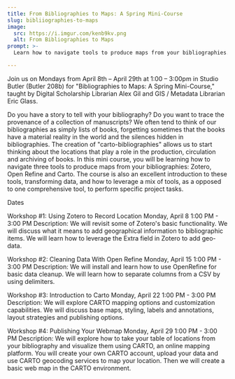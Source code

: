 ```yaml
---
title: From Bibliographies to Maps: A Spring Mini-Course
slug: bibliiographies-to-maps
image:
  src: https://i.imgur.com/kenb9kv.png
  alt: From Bibliographies to Maps
prompt: >-
  Learn how to navigate tools to produce maps from your bibliographies.

---
```


Join us on Mondays from April 8th – April 29th at 1:00 – 3:00pm in Studio Butler (Butler 208b) for "Bibliographies to Maps: A Spring Mini-Course," taught by Digital Scholarship Librarian Alex Gil and GIS / Metadata Librarian Eric Glass.

Do you have a story to tell with your bibliography? Do you want to trace the provenance of a collection of manuscripts? We often tend to think of our bibliographies as simply lists of books, forgetting sometimes that the books have a material reality in the world and the silences hidden in bibliographies. The creation of "carto-bibliographies" allows us to start thinking about the locations that play a role in the production, circulation and archiving of books. In this mini course, you will be learning how to navigate three tools to produce maps from your bibliographies: Zotero, Open Refine and Carto. The course is also an excellent introduction to these tools, transforming data, and how to leverage a mix of tools, as a opposed to one comprehensive tool, to perform specific project tasks.

Dates

Workshop #1:
Using Zotero to Record Location
Monday, April 8
1:00 PM - 3:00 PM
Description: We will revisit some of Zotero's basic functionality. We will discuss what it means to add geographical information to bibliographic items. We will learn how to leverage the Extra field in Zotero to add geo-data.


Workshop #2:
Cleaning Data With Open Refine
Monday, April 15
1:00 PM - 3:00 PM
Description: We will install and learn how to use OpenRefine for basic data cleanup. We will learn how to separate columns from a CSV by using delimiters.

Workshop #3:
Introduction to Carto
Monday, April 22
1:00 PM - 3:00 PM
Description: We will explore CARTO mapping options and customization capabilities. We will discuss base maps, styling, labels and annotations, layout strategies and publishing options.

Workshop #4:
Publishing Your Webmap
Monday, April 29
1:00 PM - 3:00 PM
Description: We will explore how to take your table of locations from your bibliography and visualize them using CARTO, an online mapping platform. You will create your own CARTO account, upload your data and use CARTO geocoding services to map your location. Then we will create a basic web map in the CARTO environment.
